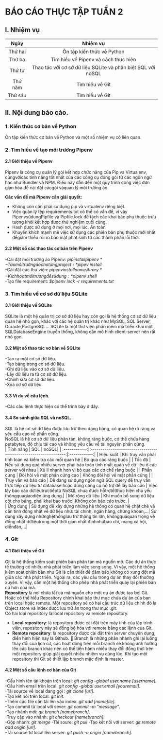 # **BÁO CÁO THỰC TẬP TUẦN 2** 

## **I. Nhiệm vụ** ##
|      Ngày     |      Nhiệm vụ                                                     |
| :------------:|:-----------------------------------------------------------------:|
|    Thứ hai    |      Ôn tập kiến thức về Python                                   |
|    Thứ ba     |      Tìm hiểu về Pipenv và cách thực hiện                          |
|    Thứ tư     |      Thao tác với cơ sở dữ liệu SQLite và phân biệt SQL với noSQL |
|    Thứ năm    |      Tìm hiểu về Git                                              |
|    Thứ sáu    |      Tìm hiểu về Git                                              |  
  
## **II. Nội dung báo cáo**.
### **1. Kiến thức cơ bản về Python**
Ôn tập kiến thức cơ bản về Python và một số nhiệm vụ có liên quan. 
### **2. Tìm hiểu về tạo môi trường Pipenv**
#### **2.1 Giới thiệu về Pipenv**
Pipenv là công cụ quản lý gói kết hợp chức năng của Pip và Virtualenv, cùngvớicác tính năng tốt nhất của các công cụ đóng gói từ các ngôn ngữ hác như 
Bundler và NPM. Điều này dẫn đến một quy trình công việc đơn giản hóa để cài đặt cácgói vàquản lý môi trường ảo.  

**Các vấn đề mà Pipenv cần giải quyết:**
- Không còn cần phải sử dụng pip và virtualenv riêng biệt. 
- Việc quản lý tệp requirements.txt có thể có vấn đề, vì vậy PipenvsửdụngPipfile và Pipfile.lock để tách các khai báo phụ thuộc trừu tượng khỏi kết hợp
được thử nghiệm cuối cùng.
- Hash được sử dụng ở mọi nơi, mọi lúc. An toàn
- Khuyến khích mạnh mẽ việc sử dụng các phiên bản phụ thuộc mới nhất đểgiảm thiểu rủi ro bảo mật phát sinh từ các thành phần lỗi thời.  
#### **2.2 Một số các thao tác cơ bản trên Pipenv**
-Cài đặt môi trường ảo Pipenv:       *$pip install pipenv*  
-Tạo môi trường ảo cho từng project: *$pipev install*  
-Cài đặt các thư viện:               *$pipenv install name_library*  
-Kích hoạt môi trường để sử dụng:    *$pipenv shell*  
-Tạo file requirement:               *$pipenv lock -r requirements.txt* 
### **3. Tìm hiểu về cơ sở dữ liệu SQLite**
#### **3.1 Giới thiệu về SQLite**
SQLite là một hệ quản trị cơ sở dữ liệu hay còn gọi là hệ thống cơ sở dữ liệu quan hệ nhỏ gọn, khác với các hệ quản trị khác như MySQL, SQL Server, 
Ocracle,PostgreSQL… SQLite là một thư viện phần mềm mà triển khai một SQLDatabaseEngine truyền thống, không cần mô hình client-server nên rất nhỏ gọn. 
#### **3.2 Một số thao tác vơ bản về SQLite**
-Tạo ra một cơ sở dữ liệu.  
-Tạo bảng trong cơ sở dữ liệu.  
-Ghi dữ liệu vào cơ sở dữ liệu.  
-Lấy dữ liệu ra từ cơ sở dữ liệu.  
-Chỉnh sửa cơ sở dữ liệu.  
-Xoá cơ sở dữ liệu.  
#### **3.3 Ví dụ về câu lệnh.**
-Các câu lệnh thực hiện có thể trình bày ở đây.  
#### **3.4 So sánh giữa SQL và noSQL.**
SQL là hệ cơ sở dữ liệu được lưu trữ theo dạng bảng, có quan hệ rõ ràng và yêu cầu cao về phần cứng.  
NoSQL là hệ cơ sở dữ liệu phân tán, không ràng buộc, có thể chứa hàng petabytes, độ chịu tải cao và không yêu cầu về tài nguyên phần cứng.  
|    Tính năng     |      SQL                                                    | noSQL|
| :------------:|:-----------------------------------------------------------------:|:------------:|
|   Hiệu suất    |      Khi truy vấn phải tính toán và kiểm tra các mối quan hệ  | Bỏ qua các ràng buộc |
|    Tốc độ   |       Nếu sử dụng quá nhiều server phải bảo toàn tính nhất quán về dữ liệu ở các server với nhau | Xử lí nhanh hơn vì bỏ qua các cơ chế ràng buộc |
|    Phần cứng    |     Đòi hỏi về mặt phần cứng cao  | Không đòi hỏi về mặt phần cứng |
|    Truy vấn và báo cáo    |    Dễ dàng sử dụng ngôn ngữ SQL query để truy vấn trực tiếp dữ liệu từ database hoặc dùng công cụ hỗ trợ để lấy báo cáo | Việc lấy báo cáo dữliệutrựctiếptừ NoSQL chưa được hỗtrợtốtthực hiện chủ yếu thôngquagiaodiện ứng dụng.|
|    Mở rộng dữ liệu    | Khi muốn bổ sung dữ liệu cột cho bảng, phải khai báo trước| Không còn báo cáo trước.   |  
| Ứng dụng | Sử dụng để xây dựng những hệ thống có quan hệ chặt chẽ và cần tính đồng nhất về dữ liệu như: tài chính, ngân hàng, chứng khoán,…| Sử dụng xây dựng nhữnghệthốnglưu trữ thông tin lớn, khôngquáquan trọng về đồng nhất dữliệutrong một thời gian nhất địnhnhưbáo chí, mạng xã hội, diễnđàn,…|  

### **4. Git**
#### **4.1 Giới thiệu về Git**  
Git là hệ thống kiểm soát phiên bản phân tán mà nguồn mở. Các dự án thực tế thường có nhiều nhà phát triển làm việc song song. Vì vậy, một hệ thống kiểm soát phiên bản như Git là cần thiết để đảm bảo không có xung đột mã giữa các nhà phát triển. Ngoài ra, các yêu cầu trong dự án thay đổi thường xuyên. Vì vậy, cần một hệ thống cho phép nhà phát triển quay lại phiên bản cũ hơn của mã.  
**Repository** là nơi chứa tất cả mã nguồn cho một dự án được tạo bởi Git. Hoặc có thể hiểu Repository chính khai báo thư mục chứa dự án của bạn trên local
hoặc remote. Một repository sẽ có hai cấu trúc dữ liệu chính đó là Object store và Index được lưu trữ ẩn trong thư mục .git.  
Có hai loại repository là:local repository và remote repository: 
- **Local repository**: là repository được cài đặt trên máy tính của lập trình viên, repository này sẽ đồng bộ hóa với 
remote bằng các lệnh của Git. 
- **Remote repository**: là repository được cài đặt trên server chuyên dụng, điển hình hiện nay là Github.  Branch là những phân
nhánh ghi lại luồng thay đổi của lịch sử, các hoạt động trên mỗi branch sẽ không ảnh hưởng lên các branch khác nên có thể tiến hành nhiều thay đổi đồng thời 
trên một repository giúp giải quyết nhiều nhiệm vụ cùng lúc. Khi tạo một repository thì Git sẽ thiết lập branch mặc định là master.  
#### **4.2  Một số câu lệnh cơ bản của Git**
-Cấu hình tên tài khoản trên local: *git config –global user.name [username].*  
-Cấu hình email trên local: *git config -global user.email [youremail]*.  
-Tải source về local đang gọi : *git clone [url]*.  
-Tạo kết nối trên local: *git init*.  
-Thêm các file cần tải lên vào index: *git add [namefile]*.  
-Tạo commit từ local với sever: *git commit -m "message"*.  
-Tạo nhánh mới: *git branch [namebranch]*.  
-Truy cập vào nhánh: *git checkout [namebranch]*.  
-Gộp nhánh: *git merge*
-Tải soure: *git pull*
-Tạo kết nối với server: *git remote add origin [url]*.  
-Tải source từ local lên server: *git push -u origin [namebranch]*.

